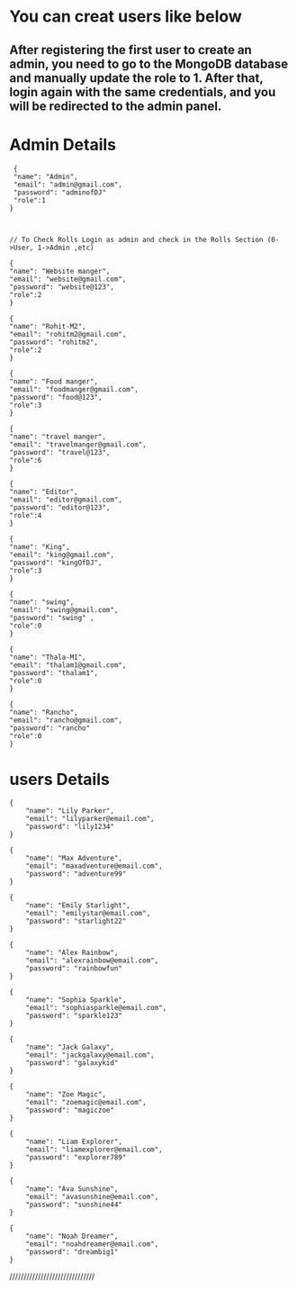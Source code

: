 # You can creat users like below 

## After registering the first user to create an admin, you need to go to the MongoDB database and manually update the role to 1. After that, login again with the same credentials, and you will be redirected to the admin panel.


# Admin Details

```
 {
 "name": "Admin",
 "email": "admin@gmail.com",
 "password": "adminofDJ"
 "role":1
}



// To Check Rolls Login as admin and check in the Rolls Section (0->User, 1->Admin ,etc)

{
"name": "Website manger",
"email": "website@gmail.com",
"password": "website@123",
"role":2
}

{
"name": "Rohit-M2",
"email": "rohitm2@gmail.com",
"password": "rohitm2",
"role":2
}

{
"name": "Food manger",
"email": "foodmanger@gmail.com",
"password": "food@123",
"role":3
}

{
"name": "travel manger",
"email": "travelmanger@gmail.com",
"password": "travel@123",
"role":6
}

{
"name": "Editor",
"email": "editor@gmail.com",
"password": "editor@123",
"role":4
}

{
"name": "King",
"email": "king@gmail.com",
"password": "kingOfDJ",
"role":3
}

{
"name": "swing",
"email": "swing@gmail.com",
"password": "swing" ,
"role":0
}

{
"name": "Thala-M1",
"email": "thalam1@gmail.com",
"password": "thalam1",
"role":0
}

{
"name": "Rancho",
"email": "rancho@gmail.com",
"password": "rancho"
"role":0
}
```

# users Details

    {
        "name": "Lily Parker",
        "email": "lilyparker@email.com",
        "password": "lily1234"
    }

    {
        "name": "Max Adventure",
        "email": "maxadventure@email.com",
        "password": "adventure99"
    }

    {
        "name": "Emily Starlight",
        "email": "emilystar@email.com",
        "password": "starlight22"
    }

    {
        "name": "Alex Rainbow",
        "email": "alexrainbow@email.com",
        "password": "rainbowfun"
    }

    {
        "name": "Sophia Sparkle",
        "email": "sophiasparkle@email.com",
        "password": "sparkle123"
    }

    {
        "name": "Jack Galaxy",
        "email": "jackgalaxy@email.com",
        "password": "galaxykid"
    }

    {
        "name": "Zoe Magic",
        "email": "zoemagic@email.com",
        "password": "magiczoe"
    }

    {
        "name": "Liam Explorer",
        "email": "liamexplorer@email.com",
        "password": "explorer789"
    }

    {
        "name": "Ava Sunshine",
        "email": "avasunshine@email.com",
        "password": "sunshine44"
    }

    {
        "name": "Noah Dreamer",
        "email": "noahdreamer@email.com",
        "password": "dreambig1"
    }

//////////////////////////////
